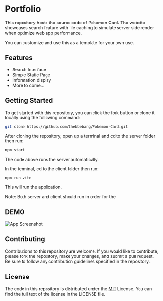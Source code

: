
# Portfolio

This repository hosts the source code of Pokemon Card. The website showcases search feature with file caching to simulate server side render when optimize web app performance.

You can customize and use this as a template for your own use.
## Features

- Search Interface
- Simple Static Page
- Information display
- More to come...


## Getting Started

To get started with this repository, you can click the fork button or clone it locally using the following command:


```bash
git clone https://github.com/Chebbebang/Pokemon-Card.git
```

After cloning the repository, open up a terminal and cd to the server folder then run:

```bash
npm start
```

The code above runs the server automatically. 

In the terminal, cd to the client folder then run:

```bash
npm run vite
```

This will run the application.

Note: Both server and client should run in order for the 
## DEMO

![App Screenshot](https://via.placeholder.com/468x300?text=App+Screenshot+Here)


## Contributing

Contributions to this repository are welcome. If you would like to contribute, please fork the repository, make your changes, and submit a pull request. Be sure to follow any contribution guidelines specified in the repository.

## License

The code in this repository is distributed under the [MIT](https://choosealicense.com/licenses/mit/) License. You can find the full text of the license in the LICENSE file.

